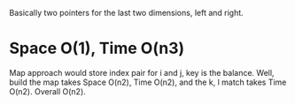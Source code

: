 
Basically two pointers for the last two dimensions, left and right.   

Space O(1), Time O(n3) 
================================================

Map approach would store index pair for i and j,  key is the balance.    Well, build the map takes Space O(n2), Time O(n2),   and the k, l match takes Time O(n2).   Overall O(n2).    



  